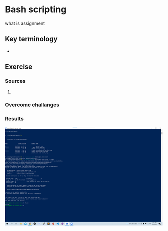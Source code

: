 # Bash scripting 
what is assignment

## Key terminology
 - 
 


## Exercise
### Sources
1. 



### Overcome challanges



### Results
![alt text](https://github.com/TechGrounds-Cloud8/cloud8-Killian97/blob/main/00_includes/login%20bewijs.png)